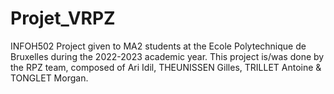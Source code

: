 # Projet_VRPZ
INFOH502 Project given to MA2 students at the Ecole Polytechnique de Bruxelles during the 2022-2023 academic year. This project is/was done by the RPZ team, composed of Ari Idil,  THEUNISSEN Gilles, TRILLET Antoine &amp; TONGLET Morgan.
